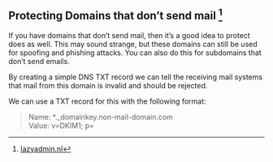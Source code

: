 <!-- PROJECT SHIELDS -->
<!--
[![Contributors][contributors-shield]][contributors-url]
[![Forks][forks-shield]][forks-url]
[![Stargazers][stars-shield]][stars-url]
[![Issues][issues-shield]][issues-url]
[![MIT License][license-shield]][license-url]
[![LinkedIn][linkedin-shield]][linkedin-url]
-->

Protecting Domains that don’t send mail [^1]
------

If you have domains that don’t send mail, then it’s a good idea to protect does as well. This may sound strange, but these domains can still be used for spoofing and phishing attacks. You can also do this for subdomains that don’t send emails.  

By creating a simple DNS TXT record we can tell the receiving mail systems that mail from this domain is invalid and should be rejected.  

We can use a TXT record for this with the following format:  

> Name: *._domainkey.non-mail-domain.com  
> Value: v=DKIM1; p=

[^1]: [lazyadmin.nl](https://lazyadmin.nl/office-365/configure-dkim-office-365/)  




<!-- MARKDOWN LINKS & IMAGES -->
<!-- https://www.markdownguide.org/basic-syntax/#reference-style-links -->
[contributors-shield]: https://shields.secunit.io/github/contributors/x86txt/tipsntricks.svg?style=for-the-badge
[contributors-url]: https://github.com/x86txt/tipsntricks/graphs/contributors
[forks-shield]: https://shields.secunit.io/github/forks/x86txt/tipsntricks.svg?style=for-the-badge
[forks-url]: https://github.com/x86txt/tipsntricks/network/members
[stars-shield]: https://shields.secunit.io/github/stars/x86txt/tipsntricks.svg?style=for-the-badge
[stars-url]: https://github.com/x86txt/tipsntricks/stargazers
[issues-shield]: https://shields.secunit.io/github/issues/x86txt/tipsntricks.svg?style=for-the-badge
[issues-url]: https://github.com/x86txt/tipsntricks/issues
[license-shield]: https://shields.secunit.io/github/license/tipsntricks/prtg.svg?style=for-the-badge
[license-url]: https://github.com/x86txt/tipsntricksg/blob/main/LICENSE
[linkedin-shield]: https://shields.secunit.io/badge/-LinkedIn-black.svg?style=for-the-badge&logo=linkedin&colorB=555
[linkedin-url]: https://www.linkedin.com/in/mevanssecurity/
[product-screenshot]: images/screenshot.png
